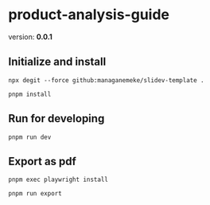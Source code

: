 # product-analysis-guide

version: **0.0.1**

## Initialize and install

```shell
npx degit --force github:managanemeke/slidev-template .
```

```shell
pnpm install
```

## Run for developing

```shell
pnpm run dev
```

## Export as pdf

```shell
pnpm exec playwright install
```

```shell
pnpm run export
```
